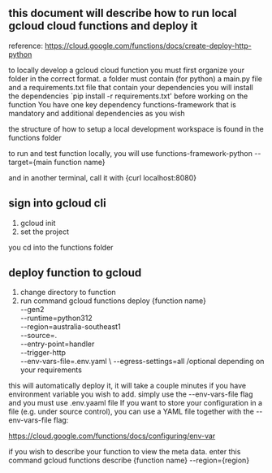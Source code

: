 ## this document will describe how to run local gcloud cloud functions and deploy it 

reference: https://cloud.google.com/functions/docs/create-deploy-http-python

to locally develop a gcloud cloud function you must first organize your folder in the correct format.
a folder must contain (for python) a main.py file and a requirements.txt file that contain your dependencies
you will install the dependencies `pip install -r requirements.txt' before working on the function
You have one key dependency functions-framework that is mandatory and additional dependencies as you wish

the structure of how to setup a local development workspace is found in the functions folder

to run and test function locally, you will use 
functions-framework-python --target={main function name}

and in another terminal, call it with {curl localhost:8080}


##  sign into gcloud cli
1. gcloud init
2. set the project 

you cd into the functions folder 


## deploy function to gcloud
1. change directory to function
2. run command
  gcloud functions deploy {function name} \
    --gen2 \
    --runtime=python312 \
    --region=australia-southeast1 \
    --source=. \
    --entry-point=handler \
    --trigger-http \
    --env-vars-file=.env.yaml \	
    --egress-settings=all /optional depending on your requirements

this will automatically deploy it, it will take a couple minutes
if you have environment variable you wish to add. simply use the --env-vars-file flag and you must use .env.yaaml file
If you want to store your configuration in a file (e.g. under source control), you can use a YAML file together with the --env-vars-file flag:

https://cloud.google.com/functions/docs/configuring/env-var


if you wish to describe your function to view the meta data. enter this command
gcloud functions describe {function name} --region={region}



